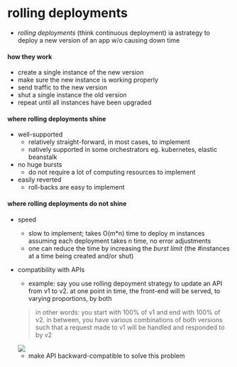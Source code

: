 # rolling deployments

* *rolling deployments* (think continuous deployment) ia astrategy to deploy a new version of an app w/o causing down time

#### how they work
* create a single instance of the new version
* make sure the new instance is working properly
* send traffic to the new version
* shut a single instance the old version
* repeat until all instances have been upgraded

#### where rolling deployments shine
* well-supported
    * relatively straight-forward, in most cases, to implement
    * natively supported in some orchestrators eg. kubernetes, elastic beanstalk
* no huge bursts
    * do not require a lot of computing resources to implement
* easily reverted
    * roll-backs are easy to implement

#### where rolling deployments do not shine
* speed
    * slow to implement; takes O(m*n) time to deploy m instances assuming each deployment takes n time, no error adjustments
    * one can reduce the time by increasing the *burst limit* (the #instances at a time being created and/or shut)
* compatibility with APIs
    * example: say you use rolling depoyment strategy to update an API from v1 to v2. at one point in time, the front-end will be served, to varying proportions, by both

    > in other words: you start with 100% of v1 and end with 100% of v2. in between, you have various combinations of both versions such that a request made to v1 will be
    handled and responded to by v2

    <img src="/errors.jpeg"/>

    * make API backward-compatible to solve this problem
 
